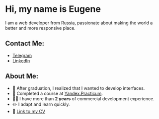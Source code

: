 # Hi, my name is Eugene

I am a web developer from Russia, passionate about making the world a better and more responsive place.

## Contact Me:
- [Telegram](https://t.me/eutjeng)
- [LinkedIn](https://www.linkedin.com/in/evgenygeyer/)

## About Me:
- 🧐 After graduation, I realized that I wanted to develop interfaces.
- 🔭 Completed a course at [Yandex.Practicum](https://praktikum.yandex.ru/).
- 👨‍💻 I have more than **2 years** of commercial development experience.
- ✏️ I adapt and learn quickly.
- 📙 [Link to my CV](https://eutjeng.notion.site/ce71a498f142406ba28c23e19d360c1d)
